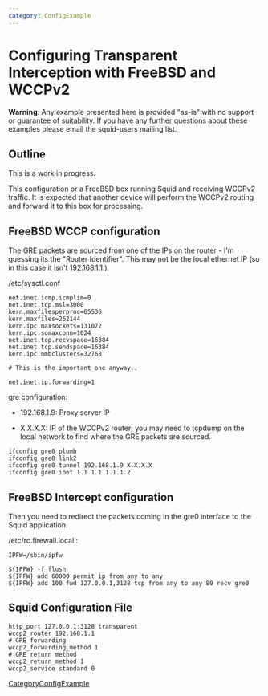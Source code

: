 ```yaml
---
category: ConfigExample
---
```

# Configuring Transparent Interception with FreeBSD and WCCPv2

**Warning**: Any example presented here is provided "as-is" with no
support or guarantee of suitability. If you have any further questions
about these examples please email the squid-users mailing list.

## Outline

This is a work in progress.

This configuration or a FreeBSD box running Squid and receiving WCCPv2
traffic. It is expected that another device will perform the WCCPv2
routing and forward it to this box for processing.

## FreeBSD WCCP configuration

The GRE packets are sourced from one of the IPs on the router - I'm
guessing its the "Router Identifier". This may not be the local ethernet
IP (so in this case it isn't 192.168.1.1.)

/etc/sysctl.conf

    net.inet.icmp.icmplim=0
    net.inet.tcp.msl=3000
    kern.maxfilesperproc=65536
    kern.maxfiles=262144
    kern.ipc.maxsockets=131072
    kern.ipc.somaxconn=1024
    net.inet.tcp.recvspace=16384
    net.inet.tcp.sendspace=16384
    kern.ipc.nmbclusters=32768
    
    # This is the important one anyway..
    
    net.inet.ip.forwarding=1

gre configuration:

  - 192.168.1.9: Proxy server IP

  - X.X.X.X: IP of the WCCPv2 router; you may need to tcpdump on the
    local network to find where the GRE packets are sourced.

<!-- end list -->

    ifconfig gre0 plumb
    ifconfig gre0 link2
    ifconfig gre0 tunnel 192.168.1.9 X.X.X.X
    ifconfig gre0 inet 1.1.1.1 1.1.1.2

## FreeBSD Intercept configuration

Then you need to redirect the packets coming in the gre0 interface to
the Squid application.

/etc/rc.firewall.local :

    IPFW=/sbin/ipfw
    
    ${IPFW} -f flush
    ${IPFW} add 60000 permit ip from any to any
    ${IPFW} add 100 fwd 127.0.0.1,3128 tcp from any to any 80 recv gre0

## Squid Configuration File

    http_port 127.0.0.1:3128 transparent
    wccp2_router 192.168.1.1
    # GRE forwarding
    wccp2_forwarding_method 1
    # GRE return method
    wccp2_return_method 1
    wccp2_service standard 0

[CategoryConfigExample](/CategoryConfigExample)
